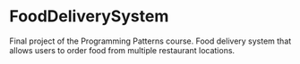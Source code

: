 # FoodDeliverySystem
Final project of the Programming Patterns course. Food delivery system that allows users to order food from multiple restaurant locations.
